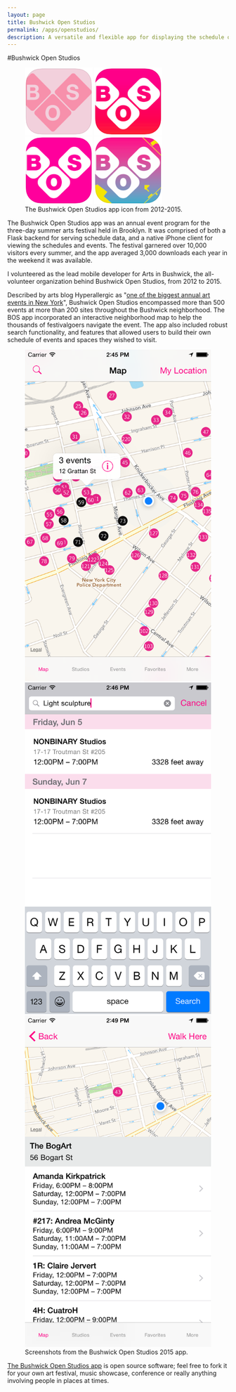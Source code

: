 ```yaml
---
layout: page
title: Bushwick Open Studios
permalink: /apps/openstudios/
description: A versatile and flexible app for displaying the schedule of arts events and festivals. 
---
```


#Bushwick Open Studios

<figure class="fourth">
	<img src="/images/apps-openstudios-icon-bos2012.png">
	<img src="/images/apps-openstudios-icon-bos2013.png">
	<img src="/images/apps-openstudios-icon-bos2014.png">
	<img src="/images/apps-openstudios-icon-bos2015.png">	
	<figcaption>The Bushwick Open Studios app icon from 2012-2015.</figcaption>
</figure>

The Bushwick Open Studios app was an annual event program for the three-day summer arts festival held in Brooklyn. It was comprised of both a Flask backend for serving schedule data, and a native iPhone client for viewing the schedules and events. The festival garnered over 10,000 visitors every summer, and the app averaged 3,000 downloads each year in the weekend it was available. 

I volunteered as the lead mobile developer for Arts in Bushwick, the all-volunteer organization behind Bushwick Open Studios, from 2012 to 2015.

Described by arts blog Hyperallergic as "[one of the biggest annual art events in New York](http://hyperallergic.com/204640/how-arts-in-bushwick-has-stayed-on-mission-in-a-rapidly-changing-neighborhood/)", Bushwick Open Studios encompassed more than 500 events at more than 200 sites throughout the Bushwick neighborhood. The BOS app incorporated an interactive neighborhood map to help the thousands of festivalgoers navigate the event. The app also included robust search functionality, and features that allowed users to build their own schedule of events and spaces they wished to visit. 

<figure class="third">
	<a href="/images/apps-openstudios-screenshot-1.png"><img src="/images/apps-openstudios-screenshot-1.png"></a>
	<a href="/images/apps-openstudios-screenshot-2.png"><img src="/images/apps-openstudios-screenshot-2.png"></a>
	<a href="/images/apps-openstudios-screenshot-3.png"><img src="/images/apps-openstudios-screenshot-3.png"></a>
	<figcaption>Screenshots from the Bushwick Open Studios 2015 app.</figcaption>
</figure>

[The Bushwick Open Studios app](https://github.com/josecastillo/BOS2015) is open source software; feel free to fork it for your own art festival, music showcase, conference or really anything involving people in places at times.